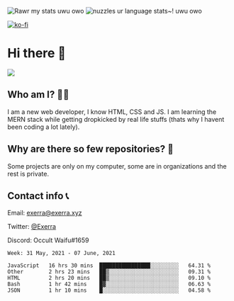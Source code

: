 ![Rawr my stats uwu owo](https://github-readme-stats.vercel.app/api?username=Exerra&show_icons=true&theme=buefy)
![nuzzles ur language stats~! uwu owo](https://github-readme-stats.vercel.app/api/top-langs/?username=Exerra&layout=compact)

[![ko-fi](https://www.ko-fi.com/img/githubbutton_sm.svg)](https://ko-fi.com/X8X130H96)
# Hi there 👋
<a href="https://status.exerra.xyz" id="freshstatus-badge-root"
  data-banner-style="compact">
  <img src="https://public-api.freshstatus.io/v1/public/badge.svg/?badge=0b9b52df-6e1d-4d16-b836-5595b35bcef8" />
    </a>
## Who am I? 🙋‍♀️
I am a new web developer, I know HTML, CSS and JS. I am learning the MERN stack while getting dropkicked by real life stuffs (thats why I havent been coding a lot lately).
## Why are there so few repositories? 🤔
Some projects are only on my computer, some are in organizations and the rest is private.
## Contact info 📞
Email: [exerra@exerra.xyz](mailto:exerra@exerra.xyz)

Twitter: [@Exerra](https://twitter.com/exerra)

Discord: Occult Waifu#1659

<!--START_SECTION:waka-->
```text
Week: 31 May, 2021 - 07 June, 2021

JavaScript   16 hrs 30 mins  ████████████████░░░░░░░░░   64.31 % 
Other        2 hrs 23 mins   ██▒░░░░░░░░░░░░░░░░░░░░░░   09.31 % 
HTML         2 hrs 20 mins   ██▒░░░░░░░░░░░░░░░░░░░░░░   09.10 % 
Bash         1 hr 42 mins    █▓░░░░░░░░░░░░░░░░░░░░░░░   06.63 % 
JSON         1 hr 10 mins    █░░░░░░░░░░░░░░░░░░░░░░░░   04.58 % 
```
<!--END_SECTION:waka-->

